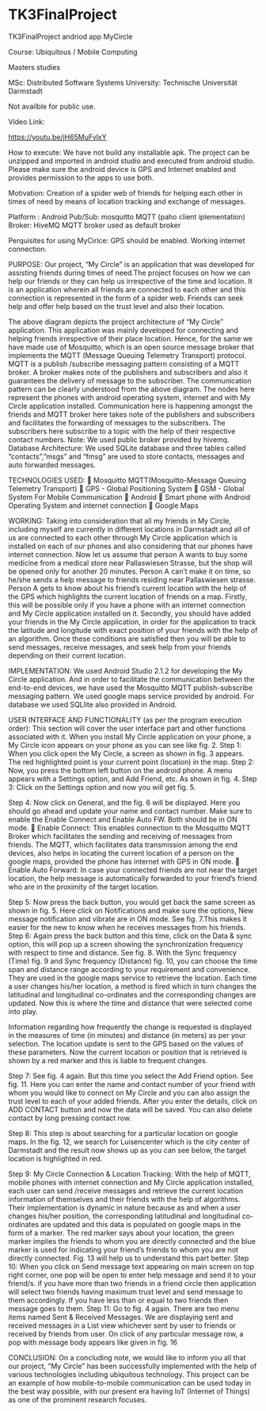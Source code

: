 # TK3FinalProject
TK3FinalProject andriod app MyCircle

Course: Ubiquitous / Mobile Computing

Masters studies

MSc: Distributed Software Systems University: Technische Universität Darmstadt

Not availble for public use. 

Video Link:

https://youtu.be/jH65MuFvlxY

How to execute:
We have not build any installable apk. The project can be unzipped and imported in android studio and executed from android studio.
Please make sure the android device is GPS and Internet enabled and provides permission to the apps to use both.

Motivation:
Creation of a spider web of friends for helping each other in times of need by means of location tracking and exchange of messages.

Platform : Android
Pub/Sub: mosquitto MQTT (paho client iplementation)
Broker: HiveMQ MQTT broker used as default broker

Perquisites for using MyCirlce:
GPS should be enabled.
Working internet connection.

PURPOSE: Our project, “My Circle” is an application that was developed for assisting friends during times of need.The project focuses on how we can help our friends or they can help us irrespective of the time and location. It is an application wherein all friends are connected to each other and this connection is represented in the form of a spider web. Friends can seek help and offer help based on the trust level and also their location. 

The above diagram depicts the project architecture of “My Circle” application. This application was mainly developed for connecting and helping friends irrespective of their place location. Hence, for the same we have made use of Mosquitto, which is an open source message broker that implements the MQTT (Message Queuing Telemetry Transport) protocol. MQTT is a publish /subscribe messaging pattern consisting of a MQTT broker. A broker makes note of the publishers and subscribers and also it guarantees the delivery of message to the subscriber. The communication pattern can be clearly understood from the above diagram. The nodes here represent the phones with android operating system, internet and with My Circle application installed. Communication here is happening amongst the friends and MQTT broker here takes note of the publishers and subscribers and facilitates the forwarding of messages to the subscribers. The subscribers here subscribe to a topic with the help of their respective contact numbers. Note: We used public broker provided by hivemq. 
Database Architecture: We used SQLite database and three tables called “contacts”,”msgs” and “fmsg” are used to store contacts, messages and auto forwarded messages.   

TECHNOLOGIES USED:  Mosquitto MQTT(Mosquitto-Message Queuing Telemetry Transport)  GPS - Global Positioning System  GSM - Global System For Mobile Communication  Android  Smart phone with Android Operating System and internet connection  Google Maps  

WORKING: Taking into consideration that all my friends in My Circle, including myself are currently in different locations in Darmstadt and all of us are connected to each other through My Circle application which is installed on each of our phones and also considering that our phones have internet connection. Now let us assume that person A wants to buy some medicine from a medical store near Pallaswiesen Strasse, but the shop will be opened only for another 20 minutes. Person A can’t make it on time, so he/she sends a help message to friends residing near Pallaswiesen strasse. Person A 
gets to know about his friend’s current location with the help of the GPS which highlights the current location of friends on a map. Firstly, this will be possible only if you have a phone with an internet connection and My Circle application installed on it. Secondly, you should have added your friends in the My Circle application, in order for the application to track the latitude and longitude with exact position of your friends with the help of an algorithm. Once these conditions are satisfied then you will be able to send messages, receive messages, and seek help from your friends depending on their current location. 

IMPLEMENTATION: We used Android Studio 2.1.2 for developing the My Circle application. And in order to facilitate the communication between the end-to-end devices, we have used the Mosquitto MQTT publish-subscribe messaging pattern. We used google maps service provided by android. For database we used SQLlite also provided in Android.   

USER INTERFACE AND FUNCTIONALITY (as per the program execution order): This section will cover the user interface part and other functions associated with it. When you install My Circle application on your phone, a My Circle icon appears on your phone as you can see like fig. 2.  Step 1: When you click open the My Circle, a screen as shown in fig. 3 appears. The red highlighted point is your current point (location) in the map. Step 2: Now, you press the bottom left button on the android phone. A menu appears with a Settings option, and Add Friend, etc. As shown in fig. 4. Step 3: Click on the Settings option and now you will get fig. 5. 

Step 4: Now click on General, and the fig. 6 will be displayed. Here you should go ahead and update your name and contact number. Make sure to enable the Enable Connect and Enable Auto FW. Both should be in ON mode. 
 Enable Connect: This enables connection to the Mosquitto MQTT Broker which facilitates the sending and receiving of messages from friends. The MQTT, which facilitates data transmission among the end devices, also helps in locating the current location of a person on the google maps, provided the phone has internet with GPS in ON mode.   Enable Auto Forward: In case your connected friends are not near the target location, the help message is automatically forwarded to your friend’s friend who are in the proximity of the target location. 
  
Step 5: Now press the back button, you would get back the same screen as shown in fig. 5. Here click on Notifications and make sure the options, New message notification and vibrate are in ON mode. See fig. 7.This makes it easier for the new to know when he receives messages from his friends. Step 6: Again press the back button and this time, click on the Data & sync option, this will pop up a screen showing the synchronization frequency with respect to time and distance. See fig. 8. With the Sync frequency (Time) fig. 9 and Sync frequency (Distance) fig. 10, you can choose the time span and distance range according to your requirement and convenience. They are used in the google maps service to retrieve the location. Each time a user changes his/her location, a method is fired which in turn changes the latitudinal and longitudinal co-ordinates and the corresponding changes are updated. Now this is where the time and distance that were selected come into play. 

Information regarding how frequently the change is requested is displayed in the measures of time (in minutes) and distance (in meters) as per your selection. The location update is sent to the GPS based on the values of these parameters. Now the current location or position that is retrieved is shown by a red marker and this is liable to frequent changes. 

Step 7: See fig. 4 again. But this time you select the Add Friend option. See fig. 11. Here you can enter the name and contact number of your friend with whom you would like to connect on My Circle and you can also assign the trust level to each of your added friends. After you enter the details, click on ADD CONTACT button and now the data will be saved. You can also delete contact by long pressing contact row. 

Step 8: This step is about searching for a particular location on google maps. In the fig. 12, we search for Luisencenter which is the city center of Darmstadt and the result now shows up as you can see below, the target location is highlighted in red. 

Step 9: My Circle Connection & Location Tracking: With the help of MQTT, mobile phones with internet connection and My Circle application installed, each user can send /receive messages and retrieve the current location information of themselves and their friends with the help of algorithms. Their implementation is dynamic in nature because as and when a user changes his/her position, the corresponding latitudinal and longitudinal co-ordinates are updated and this data is populated on google maps in the form of a marker. The red marker says about your location, the green marker implies the friends to whom you are directly connected and the blue marker is used for indicating your friend’s friends to whom you are not directly connected. Fig. 13 will help us to understand this part better. 
Step 10: When you click on Send message text appearing on main screen on top right corner, one pop will be open to enter help message and send it to your friend/s. if you have more than two friends in a friend circle then application will select two friends having maximum trust level and send message to them accordingly. If you have less than or equal to two friends then message goes to them. Step 11: Go to fig. 4 again. There are two menu items named Sent & Received Messages. We are displaying sent and received messages in a List view whichever sent by user to friends or received by friends from user. On click of any particular message row, a pop with message body appears like given in fig. 16  

CONCLUSION: On a concluding note, we would like to inform you all that our project, “My Circle” has been successfully implemented with the help of various technologies including ubiquitous technology. This project can be an example of how mobile-to-mobile communication can be used today in the best way possible, with our present era having IoT (Internet of Things) as one of the prominent research focuses. 
